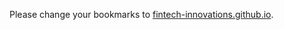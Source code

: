 Please change your bookmarks to [fintech-innovations.github.io](https:fintech-innovations.github.io).
